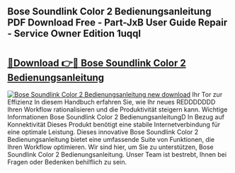 ## Bose Soundlink Color 2 Bedienungsanleitung PDF Download Free - Part-JxB User Guide Repair - Service Owner Edition 1uqql

# <h2><a href="http://df3tnq.blite.top/?on=Bose+Soundlink+Color+2+Bedienungsanleitung">🔗Download 👉🔴 Bose Soundlink Color 2 Bedienungsanleitung</a></h2>

[![Bose Soundlink Color 2 Bedienungsanleitung new download](https://i.imgur.com/lujVjoI.png)](http://df3tnq.blite.top/?on=Bose+Soundlink+Color+2+Bedienungsanleitung)
Ihr Tor zur Effizienz In diesem Handbuch erfahren Sie, wie Ihr neues REDDDDDDD Ihren Workflow rationalisieren und die Produktivität steigern kann. Wichtige Informationen Bose Soundlink Color 2 BedienungsanleitungD In Bezug auf Konnektivität Dieses Produkt benötigt eine stabile Internetverbindung für eine optimale Leistung. Dieses innovative Bose Soundlink Color 2 Bedienungsanleitung bietet eine umfassende Suite von Funktionen, die Ihren Workflow optimieren. Wir sind hier, um Sie zu unterstützen, Bose Soundlink Color 2 Bedienungsanleitung. Unser Team ist bestrebt, Ihnen bei Fragen oder Bedenken behilflich zu sein.
